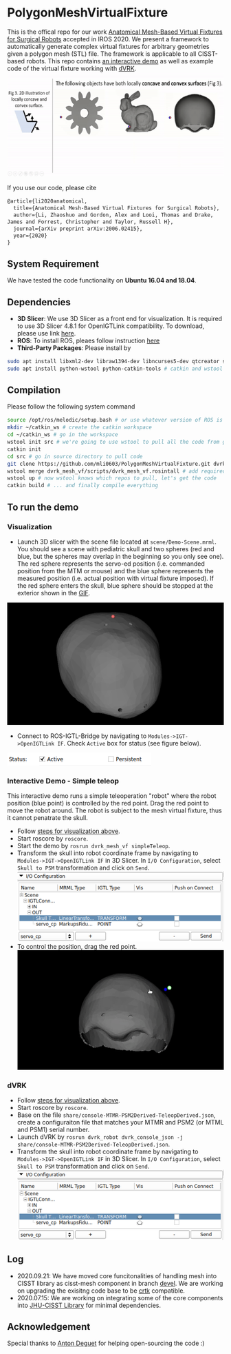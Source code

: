 # PolygonMeshVirtualFixture


This is the offical repo for our work [Anatomical Mesh-Based Virtual Fixtures for Surgical Robots](https://arxiv.org/abs/2006.02415) accepted in IROS 2020. We present a framework to automatically generate complex virtual fixtures for arbitrary geometries given a polygon mesh (STL) file. The framework is applicable to all CISST-based robots. This repo contains [an interactive demo](https://github.com/mli0603/PolygonMeshVirtualFixture/tree/master#interactive-demo---simple-teleop) as well as example code of the virtual fixture working with [dVRK](https://github.com/mli0603/PolygonMeshVirtualFixture/tree/master#dvrk).
![](media/demo.gif)


If you use our code, please cite
```
@article{li2020anatomical,
  title={Anatomical Mesh-Based Virtual Fixtures for Surgical Robots},
  author={Li, Zhaoshuo and Gordon, Alex and Looi, Thomas and Drake, James and Forrest, Christopher and Taylor, Russell H},
  journal={arXiv preprint arXiv:2006.02415},
  year={2020}
}
```
## System Requirement
We have tested the code functionality on **Ubuntu 16.04 and 18.04**.

## Dependencies
- **3D Slicer**: We use 3D Slicer as a front end for visualization. It is required to use 3D Slicer 4.8.1 for OpenIGTLink compatibility. To download, please use link [here](http://slicer.kitware.com/midas3/download/item/330417/Slicer-4.8.1-linux-amd64.tar.gz).
- **ROS**: To install ROS, pleaes follow instruction [here](http://wiki.ros.org/melodic/Installation/Ubuntu)
- **Third-Party Packages**: Please install by
```sh
sudo apt install libxml2-dev libraw1394-dev libncurses5-dev qtcreator swig sox espeak cmake-curses-gui cmake-qt-gui git subversion gfortran libcppunit-dev libqt5xmlpatterns5-dev # most system dependencies we need
sudo apt install python-wstool python-catkin-tools # catkin and wstool for ROS build
```

## Compilation
Please follow the following system command
```sh
source /opt/ros/melodic/setup.bash # or use whatever version of ROS is installed!
mkdir ~/catkin_ws # create the catkin workspace
cd ~/catkin_ws # go in the workspace
wstool init src # we're going to use wstool to pull all the code from github
catkin init
cd src # go in source directory to pull code
git clone https://github.com/mli0603/PolygonMeshVirtualFixture.git dvrk_mesh_vf # clone the code in a folder called dvrk_mesh_vf
wstool merge dvrk_mesh_vf/scripts/dvrk_mesh_vf.rosintall # add required repos
wstool up # now wstool knows which repos to pull, let's get the code
catkin build # ... and finally compile everything
```

## To run the demo
### Visualization
- Launch 3D slicer with the scene file located at `scene/Demo-Scene.mrml`. You should see a scene with pediatric skull and two spheres (red and blue, but the spheres may overlap in the beginning so you only see one). The red sphere represents the servo-ed position (i.e. commanded position from the MTM or mouse) and the blue sphere represents the measured position (i.e. actual position with virtual fixture imposed). If the red sphere enters the skull, blue sphere should be stopped at the exterior shown in the [GIF](https://github.com/mli0603/PolygonMeshVirtualFixture#polygonmeshvirtualfixture).

![](media/visualization_slicer.png)
- Connect to ROS-IGTL-Bridge by navigating to `Modules->IGT->OpenIGTLink IF`. Check `Active` box for status (see figure below). 

![](media/igtl_bridge_activate.png)

### Interactive Demo - Simple teleop 
This interactive demo runs a simple teleoperation "robot" where the robot position (blue point) is controlled by the red point. Drag the red point to move the robot around. The robot is subject to the mesh virtual fixture, thus it cannot penatrate the skull.
- Follow [steps for visualization above](https://github.com/mli0603/PolygonMeshVirtualFixture#visualization).
- Start roscore by `roscore`.
- Start the demo by `rosrun dvrk_mesh_vf simpleTeleop`.
- Transform the skull into robot coordinate frame by navigating to `Modules->IGT->OpenIGTLink IF` in 3D Slicer. In `I/O Configuration`, select `Skull to PSM` transformation and click on `Send`.
![](media/send_transform.png)
- To control the position, drag the red point. 
![](media/simple_teleop_demo.gif)


### dVRK
- Follow [steps for visualization above](https://github.com/mli0603/PolygonMeshVirtualFixture#visualization).
- Start roscore by `roscore`.
- Base on the file `share/console-MTMR-PSM2Derived-TeleopDerived.json`, create a configuraiton file that matches your MTMR and PSM2 (or MTML and PSM1) serial number.
- Launch dVRK by `rosrun dvrk_robot dvrk_console_json -j share/console-MTMR-PSM2Derived-TeleopDerived.json`. 
- Transform the skull into robot coordinate frame by navigating to `Modules->IGT->OpenIGTLink IF` in 3D Slicer. In `I/O Configuration`, select `Skull to PSM` transformation and click on `Send`.
![](media/send_transform.png)

## Log
- 2020.09.21: We have moved core funcitonalities of handling mesh into CISST library as cisst-mesh component in branch [devel](https://github.com/jhu-cisst/cisst/tree/devel). We are working on upgrading the exisitng code base to be [crtk](https://collaborative-robotics.github.io/iros-2018-tutorial.html) compatible.
- 2020.07.15: We are working on integrating some of the core components into [JHU-CISST Library](https://github.com/jhu-cisst/cisst) for minimal dependencies.

## Acknowledgement
Special thanks to [Anton Deguet](https://github.com/adeguet1) for helping open-sourcing the code :)
